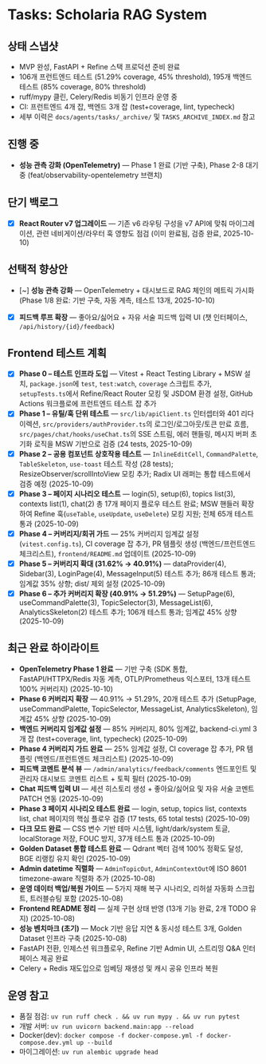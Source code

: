 # Tasks: Scholaria RAG System

## 상태 스냅샷

- MVP 완성, FastAPI + Refine 스택 프로덕션 준비 완료
- 106개 프런트엔드 테스트 (51.29% coverage, 45% threshold), 195개 백엔드 테스트 (85% coverage, 80% threshold)
- ruff/mypy 클린, Celery/Redis 비동기 인프라 운영 중
- CI: 프런트엔드 4개 잡, 백엔드 3개 잡 (test+coverage, lint, typecheck)
- 세부 이력은 `docs/agents/tasks/_archive/` 및 `TASKS_ARCHIVE_INDEX.md` 참고

## 진행 중

- **성능 관측 강화 (OpenTelemetry)** — Phase 1 완료 (기반 구축), Phase 2-8 대기 중 (feat/observability-opentelemetry 브랜치)

## 단기 백로그

- [x] **React Router v7 업그레이드** — 기존 v6 라우팅 구성을 v7 API에 맞춰 마이그레이션, 관련 네비게이션/라우터 훅 영향도 점검 (이미 완료됨, 검증 완료, 2025-10-10)

## 선택적 향상안

- [~] **성능 관측 강화** — OpenTelemetry + 대시보드로 RAG 체인의 메트릭 가시화 (Phase 1/8 완료: 기반 구축, 자동 계측, 테스트 13개, 2025-10-10)
- [x] **피드백 루프 확장** — 좋아요/싫어요 + 자유 서술 피드백 입력 UI (챗 인터페이스, `/api/history/{id}/feedback`)

## Frontend 테스트 계획

- [x] **Phase 0 – 테스트 인프라 도입** — Vitest + React Testing Library + MSW 설치, `package.json`에 `test`, `test:watch`, `coverage` 스크립트 추가, `setupTests.ts`에서 Refine/React Router 모킹 및 JSDOM 환경 설정, GitHub Actions 워크플로에 프런트엔드 테스트 잡 추가
- [x] **Phase 1 – 유틸/훅 단위 테스트** — `src/lib/apiClient.ts` 인터셉터와 401 리다이렉션, `src/providers/authProvider.ts`의 로그인/로그아웃/토큰 만료 흐름, `src/pages/chat/hooks/useChat.ts`의 SSE 스트림, 에러 핸들링, 메시지 버퍼 초기화 로직을 MSW 기반으로 검증 (24 tests, 2025-10-09)
- [x] **Phase 2 – 공용 컴포넌트 상호작용 테스트** — `InlineEditCell`, `CommandPalette`, `TableSkeleton`, `use-toast` 테스트 작성 (28 tests); ResizeObserver/scrollIntoView 모킹 추가; Radix UI 래퍼는 통합 테스트에서 검증 예정 (2025-10-09)
- [x] **Phase 3 – 페이지 시나리오 테스트** — login(5), setup(6), topics list(3), contexts list(1), chat(2) 총 17개 페이지 플로우 테스트 완료; MSW 핸들러 확장하여 Refine 훅(`useTable`, `useUpdate`, `useDelete`) 모킹 지원; 전체 65개 테스트 통과 (2025-10-09)
- [x] **Phase 4 – 커버리지/회귀 가드** — 25% 커버리지 임계값 설정 (`vitest.config.ts`), CI coverage 잡 추가, PR 템플릿 생성 (백엔드/프런트엔드 체크리스트), `frontend/README.md` 업데이트 (2025-10-09)
- [x] **Phase 5 – 커버리지 확대 (31.62% → 40.91%)** — dataProvider(4), Sidebar(3), LoginPage(4), MessageInput(5) 테스트 추가; 86개 테스트 통과; 임계값 35% 상향; dist/ 제외 설정 (2025-10-09)
- [x] **Phase 6 – 추가 커버리지 확장 (40.91% → 51.29%)** — SetupPage(6), useCommandPalette(3), TopicSelector(3), MessageList(6), AnalyticsSkeleton(2) 테스트 추가; 106개 테스트 통과; 임계값 45% 상향 (2025-10-09)

## 최근 완료 하이라이트

- **OpenTelemetry Phase 1 완료** — 기반 구축 (SDK 통합, FastAPI/HTTPX/Redis 자동 계측, OTLP/Prometheus 익스포터, 13개 테스트 100% 커버리지) (2025-10-10)
- **Phase 6 커버리지 확장** — 40.91% → 51.29%, 20개 테스트 추가 (SetupPage, useCommandPalette, TopicSelector, MessageList, AnalyticsSkeleton), 임계값 45% 상향 (2025-10-09)
- **백엔드 커버리지 임계값 설정** — 85% 커버리지, 80% 임계값, backend-ci.yml 3개 잡 (test+coverage, lint, typecheck) (2025-10-09)
- **Phase 4 커버리지 가드 완료** — 25% 임계값 설정, CI coverage 잡 추가, PR 템플릿 (백엔드/프런트엔드 체크리스트) (2025-10-09)
- **피드백 코멘트 분석 뷰** — `/admin/analytics/feedback/comments` 엔드포인트 및 관리자 대시보드 코멘트 리스트 + 토픽 필터 (2025-10-09)
- **Chat 피드백 입력 UI** — 세션 히스토리 생성 + 좋아요/싫어요 및 자유 서술 코멘트 PATCH 연동 (2025-10-09)
- **Phase 3 페이지 시나리오 테스트 완료** — login, setup, topics list, contexts list, chat 페이지의 핵심 플로우 검증 (17 tests, 65 total tests) (2025-10-09)
- **다크 모드 완료** — CSS 변수 기반 테마 시스템, light/dark/system 토글, localStorage 저장, FOUC 방지, 37개 테스트 통과 (2025-10-09)
- **Golden Dataset 통합 테스트 완료** — Qdrant 벡터 검색 100% 정확도 달성, BGE 리랭킹 유지 확인 (2025-10-09)
- **Admin datetime 직렬화** — `AdminTopicOut`, `AdminContextOut`에 ISO 8601 timezone-aware 직렬화 추가 (2025-10-08)
- **운영 데이터 백업/복원 가이드** — 5가지 재해 복구 시나리오, 리허설 자동화 스크립트, 트러블슈팅 포함 (2025-10-08)
- **Frontend README 정리** — 실제 구현 상태 반영 (13개 기능 완료, 2개 TODO 유지) (2025-10-08)
- **성능 벤치마크 (초기)** — Mock 기반 응답 지연 & 동시성 테스트 3개, Golden Dataset 인프라 구축 (2025-10-08)
- FastAPI 전환, 인제스션 워크플로우, Refine 기반 Admin UI, 스트리밍 Q&A 인터페이스 제공 완료
- Celery + Redis 재도입으로 임베딩 재생성 및 캐시 공유 인프라 복원

## 운영 참고

- 품질 점검: `uv run ruff check . && uv run mypy . && uv run pytest`
- 개발 서버: `uv run uvicorn backend.main:app --reload`
- Docker(dev): `docker compose -f docker-compose.yml -f docker-compose.dev.yml up --build`
- 마이그레이션: `uv run alembic upgrade head`
